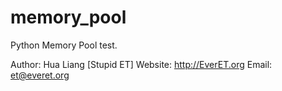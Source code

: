 memory_pool
===========

Python Memory Pool test.

Author:   Hua Liang [Stupid ET]
Website:  http://EverET.org
Email:      et@everet.org
